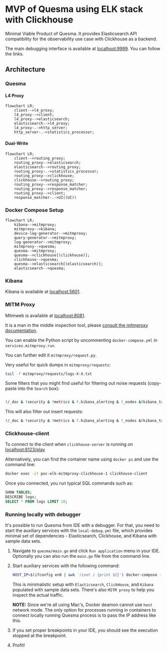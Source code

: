 # MVP of Quesma using ELK stack with Clickhouse

Minimal Viable Product of Quesma. It provides Elasticsearch API compatibility for the observability use case
with Clickhouse as a backend.

The main debugging interface is available at [localhost:9999](http://localhost:9999). You can follow the links.

## Architecture

### Quesma

#### L4 Proxy

```mermaid
flowchart LR;
    client-->l4_proxy;
    l4_proxy-->client;
    l4_proxy-->elasticsearch;
    elasticsearch-->l4_proxy;
    l4_proxy-.->http_server;
    http_server-.->statistics_processor;
```

#### Dual-Write

```mermaid
flowchart LR;
    client-->routing_proxy;
    routing_proxy-->elasticsearch;
    elasticsearch-->routing_proxy;
    routing_proxy-.->statistics_processor;
    routing_proxy-->clickhouse;
    clickhouse-->routing_proxy;
    routing_proxy-->response_matcher;
    routing_proxy-->response_matcher;
    routing_proxy-->client;
    response_matcher-.->UI((UI))
```

### Docker Compose Setup

```mermaid
flowchart LR;
    kibana-->mitmproxy;
    mitmproxy-->kibana;
    device-log-generator-->mitmproxy;
    query-generator-->mitmproxy;
    log-generator-->mitmproxy;
    mitmproxy-->quesma;
    quesma-->mitmproxy;
    quesma-->clickhouse[(clickhouse)];
    clickhouse-->quesma;
    quesma-->elasticsearch[(elasticsearch)];
    elasticsearch-->quesma;
```

### Kibana

Kibana is available at [localhost:5601](http://localhost:5601/app/observability-log-explorer/).

### MITM Proxy
Mitmweb is available at [localhost:8081](http://localhost:8081).

It is a man in the middle inspection tool, please [consult the mitmproxy documentation](https://docs.mitmproxy.org/stable/).

You can enable the Python script by uncommenting `docker-compose.yml` in `services.mitmproxy.run`.

You can further edit it `mitmproxy/request.py`.

Very useful for quick dumps in `mitmproxy/requests`:
```bash
tail -f mitmproxy/requests/logs-X-X.txt
```

Some filters that you might find useful for filtering out noise requests (copy-paste into the `Search` box):
```bash

!/_doc & !security & !metrics & !.kibana_alerting & !_nodes &!kibana_task_manager & !_pit & !_monitoring & !_xpack & !.reporting & !.kibana & !heartbeat & !_aliases & !_field_caps & !_license & !.logs-endpoint & !.fleet- & !traces & !_cluster & !_resolve & !_mapping & !logs-cloud & !.monitoring & !.ds-risk
```
This will also filter out insert requests:
```bash
!/_doc & !security & !metrics & !.kibana_alerting & !_nodes &!kibana_task_manager & !_pit & !_monitoring & !_xpack & !.reporting & !.kibana & !heartbeat & !_aliases & !_field_caps & !_license & !.logs-endpoint & !.fleet- & !traces & !_cluster & !_resolve & !_mapping & !logs-cloud & !.monitoring & !.ds-risk & !_bulk
```

### Clickhouse-client
To connect to the client when `clickhouse-server` is running on [localhost:8123/play](http://localhost:8123/play)

Alternatively, you can find the container name using `docker ps` and use the command line:

```bash
docker exec -it poc-elk-mitmproxy-clickhouse-1 clickhouse-client
```

Once you connected, you run typical SQL commands such as:
```sql
SHOW TABLES;
DESCRIBE logs;
SELECT * FROM logs LIMIT 10;
```


### Running locally with debugger

It's possible to run Quesma from IDE with a debugger. For that, you need to start the auxiliary services with the `local-debug.yml` file,
which provides minimal set of dependencies - Elasticsearch, Clickhouse, and Kibana with sample data sets.

1. Navigate to `quesma/main.go` and click `Run application` menu in your IDE. Optionally you can also run the `main.go` file from the command line.
2. Start auxiliary services with the following command:
    ```bash
    HOST_IP=$(ifconfig en0 | awk '/inet / {print $2}') docker-compose -f local-debug.yml up
    ```
   This is minimalistic setup with `Elasticsearch`, `ClickHouse`, and `Kibana` populated with sample data sets.
   There's also `MITM proxy` to help you inspect the actual traffic.
   
   **NOTE:** Since we're all using Mac's, Docker deamon cannot use `host` network mode. The only option for processes running
   in containers to connect locally running Quesma process is to pass the IP address like this.
3. If you set proper breakpoints in your IDE, you should see the execution stopped at the breakpoint.
4. Profit!
